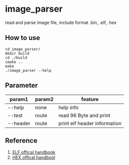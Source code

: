 # image_parser
read and parse image file, include format .bin, .elf, .hex
## How to use
```
cd image_parser/
mkdir build
cd ./build
cmake ..
make
./image_parser --help
```
## Parameter
|param1  |param2|feature                     |
|--------|------|----------------------------|
|--help  |none  |help info                   |
|--test  |route |read 96 Byte and print      |
|--header|route |print elf header information|
## Reference
1. [ELF offical handbook](https://www.cs.yale.edu/homes/aspnes/pinewiki/attachments/ELF(20)format/ELF_format.pdf)
2. [HEX offical handbool](http://www.interlog.com/~speff/usefulinfo/Hexfrmt.pdf)